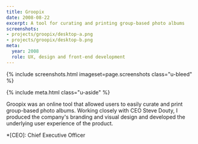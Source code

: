 ```yaml
---
title: Groopix
date: 2008-08-22
excerpt: A tool for curating and printing group-based photo albums
screenshots:
- projects/groopix/desktop-a.png
- projects/groopix/desktop-b.png
meta:
  year: 2008
  role: UX, design and front-end development
---
```

{% include screenshots.html
  imageset=page.screenshots
  class="u-bleed"
%}

{% include meta.html
  class="u-aside"
%}

Groopix was an online tool that allowed users to easily curate and print group-based photo albums. Working closely with CEO Steve Douty, I produced the company's branding and visual design and developed the underlying user experience of the product.

*[CEO]: Chief Executive Officer
